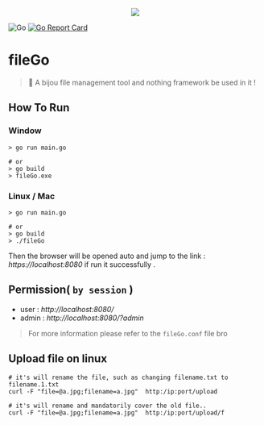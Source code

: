 <p align="center">
	<a href=""><img src="https://ishacker.net/2020/06/21/image-repo/Go/project/fileGo/logo/fileGo-logo-screely.png"></a>
<p align="center">

![Go](https://github.com/YUbuntu0109/fileGo/workflows/Go/badge.svg)
[![Go Report Card](https://goreportcard.com/badge/github.com/YUbuntu0109/fileGo)](https://goreportcard.com/report/github.com/YUbuntu0109/fileGo)


# fileGo
> 📁 A bijou file management tool and nothing framework be used in it !


## How To Run
### Window
```shell script
> go run main.go   

# or
> go build
> fileGo.exe
```
### Linux / Mac
```shell script
> go run main.go

# or
> go build
> ./fileGo
```

Then the browser will be opened auto and jump to the link : *https://localhost:8080* if run it successfully .


## Permission( `by session` )
* user : *http://localhost:8080/*
* admin : *http://localhost:8080/?admin*
> For more information please refer to the `fileGo.conf` file bro


## Upload file on linux
```shell script
# it's will rename the file, such as changing filename.txt to filename.1.txt 
curl -F "file=@a.jpg;filename=a.jpg"  http:/ip:port/upload

# it's will rename and mandatorily cover the old file..
curl -F "file=@a.jpg;filename=a.jpg"  http:/ip:port/upload/f
```
